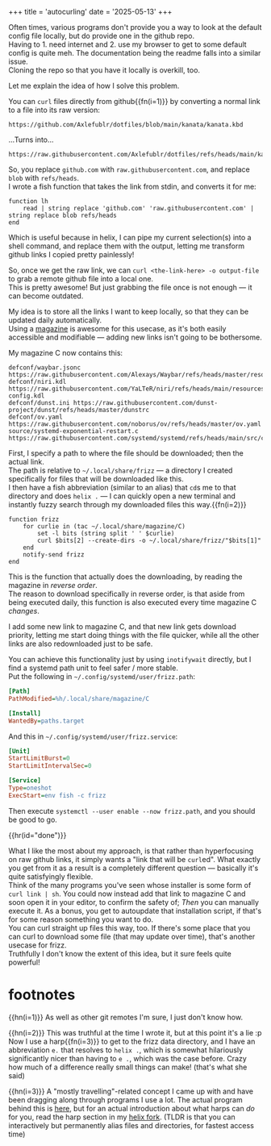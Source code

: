 +++
title = 'autocurling'
date = '2025-05-13'
+++

Often times, various programs don't provide you a way to look at the default config file locally, but do provide one in the github repo. \
Having to 1. need internet and 2. use my browser to get to some default config is quite meh. The documentation being the readme falls into a similar issue. \
Cloning the repo so that you have it locally is overkill, too.

Let me explain the idea of how I solve this problem.

You can `curl` files directly from github{{fn(i=1)}} by converting a normal link to a file into its raw version:
```
https://github.com/Axlefublr/dotfiles/blob/main/kanata/kanata.kbd
```
…Turns into…
```
https://raw.githubusercontent.com/Axlefublr/dotfiles/refs/heads/main/kanata/kanata.kbd
```
So, you replace `github.com` with `raw.githubusercontent.com`, and replace `blob` with `refs/heads`. \
I wrote a fish function that takes the link from stdin, and converts it for me:
```fish
function lh
    read | string replace 'github.com' 'raw.githubusercontent.com' | string replace blob refs/heads
end
```
Which is useful because in helix, I can pipe my current selection(s) into a shell command, and replace them with the output, letting me transform github links I copied pretty painlessly!

So, once we get the raw link, we can `curl <the-link-here> -o output-file` to grab a remote github file into a local one. \
This is pretty awesome! But just grabbing the file once is not enough — it can become outdated.

My idea is to store all the links I want to keep locally, so that they can be updated daily automatically. \
Using a [magazine](@/magazines.md) is awesome for this usecase, as it's both easily accessible and modifiable — adding new links isn't going to be bothersome.

My magazine C now contains this:
```
defconf/waybar.jsonc https://raw.githubusercontent.com/Alexays/Waybar/refs/heads/master/resources/config.jsonc
defconf/niri.kdl https://raw.githubusercontent.com/YaLTeR/niri/refs/heads/main/resources/default-config.kdl
defconf/dunst.ini https://raw.githubusercontent.com/dunst-project/dunst/refs/heads/master/dunstrc
defconf/ov.yaml https://raw.githubusercontent.com/noborus/ov/refs/heads/master/ov.yaml
source/systemd-exponential-restart.c https://raw.githubusercontent.com/systemd/systemd/refs/heads/main/src/core/service.c
```
First, I specify a path to where the file should be downloaded; then the actual link. \
The path is relative to `~/.local/share/frizz` — a directory I created specifically for files that will be downloaded like this. \
I then have a fish abbreviation (similar to an alias) that `cd`s me to that directory and does `helix .` — I can quickly open a new terminal and instantly fuzzy search through my downloaded files this way.{{fn(i=2)}}
```fish
function frizz
    for curlie in (tac ~/.local/share/magazine/C)
        set -l bits (string split ' ' $curlie)
        curl $bits[2] --create-dirs -o ~/.local/share/frizz/"$bits[1]"
    end
    notify-send frizz
end
```
This is the function that actually does the downloading, by reading the magazine in *reverse order*. \
The reason to download specifically in reverse order, is that aside from being executed daily, this function is also executed every time magazine C *changes*.

I add some new link to magazine C, and that new link gets download priority, letting me start doing things with the file quicker, while all the other links are also redownloaded just to be safe.

You can achieve this functionality just by using `inotifywait` directly, but I find a systemd path unit to feel safer / more stable. \
Put the following in `~/.config/systemd/user/frizz.path`:
```ini
[Path]
PathModified=%h/.local/share/magazine/C

[Install]
WantedBy=paths.target
```
And this in `~/.config/systemd/user/frizz.service`:
```ini
[Unit]
StartLimitBurst=0
StartLimitIntervalSec=0

[Service]
Type=oneshot
ExecStart=env fish -c frizz
```
Then execute `systemctl --user enable --now frizz.path`, and you should be good to go.

{{hr(id="done")}}

What I like the most about my approach, is that rather than hyperfocusing on raw github links, it simply wants a "link that will be `curl`ed". What exactly you get from it as a result is a completely different question — basically it's quite satisfyingly flexible. \
Think of the many programs you've seen whose installer is some form of `curl link | sh`. You could now instead add that link to magazine C and soon open it in your editor, to confirm the safety of; *Then* you can manually execute it. As a bonus, you get to autoupdate that installation script, if that's for some reason something you want to do. \
You can curl straight up files this way, too. If there's some place that you can curl to download some file (that may update over time), that's another usecase for frizz. \
Truthfully I don't know the extent of this idea, but it sure feels quite powerful!

# footnotes

{{hn(i=1)}} As well as other git remotes I'm sure, I just don't know how.

{{hn(i=2)}} This was truthful at the time I wrote it, but at this point it's a lie :p \
Now I use a harp{{fn(i=3)}} to get to the frizz data directory, and I have an abbreviation `e.` that resolves to `helix .`, which is somewhat hilariously significantly nicer than having to `e .`, which was the case before. Crazy how much of a difference really small things can make! (that's what she said)

{{hn(i=3)}} A "mostly travelling"-related concept I came up with and have been dragging along through programs I use a lot. The actual program behind this is [here](https://github.com/Axlefublr/harp), but for an actual introduction about what harps can *do* for you, read the harp section in my [helix fork](https://github.com/Axlefublr/helix). (TLDR is that you can interactively but permanently alias files and directories, for fastest access time)
